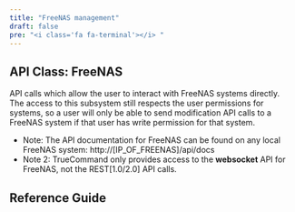 ```yaml
---
title: "FreeNAS management"
draft: false
pre: "<i class='fa fa-terminal'></i> "
---
```


## API Class: FreeNAS

API calls which allow the user to interact with FreeNAS systems directly.
The access to this subsystem still respects the user permissions for systems, so a user will only be able to send modification API calls to a FreeNAS system if that user has write permission for that system.
* Note: The API documentation for FreeNAS can be found on any local FreeNAS system: http://[IP_OF_FREENAS]/api/docs
* Note 2: TrueCommand only provides access to the **websocket** API for FreeNAS, not the REST[1.0/2.0] API calls.

## Reference Guide
